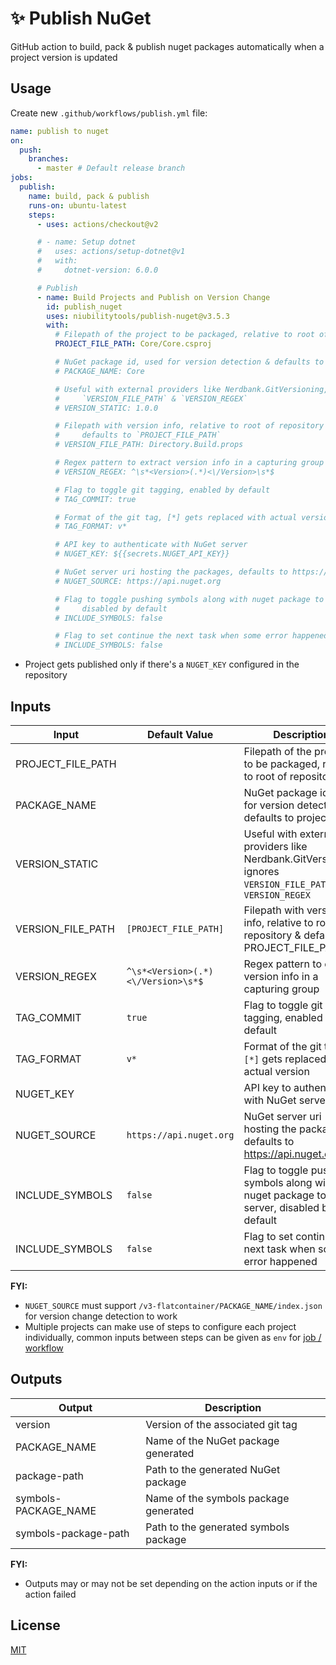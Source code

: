 # ✨ Publish NuGet

GitHub action to build, pack & publish nuget packages automatically when a project version is updated

## Usage

Create new `.github/workflows/publish.yml` file:

```yml
name: publish to nuget
on:
  push:
    branches:
      - master # Default release branch
jobs:
  publish:
    name: build, pack & publish
    runs-on: ubuntu-latest
    steps:
      - uses: actions/checkout@v2

      # - name: Setup dotnet
      #   uses: actions/setup-dotnet@v1
      #   with:
      #     dotnet-version: 6.0.0

      # Publish
      - name: Build Projects and Publish on Version Change
        id: publish_nuget
        uses: niubilitytools/publish-nuget@v3.5.3
        with:
          # Filepath of the project to be packaged, relative to root of repository
          PROJECT_FILE_PATH: Core/Core.csproj

          # NuGet package id, used for version detection & defaults to project name
          # PACKAGE_NAME: Core

          # Useful with external providers like Nerdbank.GitVersioning, ignores
          #     `VERSION_FILE_PATH` & `VERSION_REGEX`
          # VERSION_STATIC: 1.0.0

          # Filepath with version info, relative to root of repository &
          #     defaults to `PROJECT_FILE_PATH`
          # VERSION_FILE_PATH: Directory.Build.props

          # Regex pattern to extract version info in a capturing group
          # VERSION_REGEX: ^\s*<Version>(.*)<\/Version>\s*$

          # Flag to toggle git tagging, enabled by default
          # TAG_COMMIT: true

          # Format of the git tag, [*] gets replaced with actual version
          # TAG_FORMAT: v*

          # API key to authenticate with NuGet server
          # NUGET_KEY: ${{secrets.NUGET_API_KEY}}

          # NuGet server uri hosting the packages, defaults to https://api.nuget.org
          # NUGET_SOURCE: https://api.nuget.org

          # Flag to toggle pushing symbols along with nuget package to the server,
          #     disabled by default
          # INCLUDE_SYMBOLS: false

          # Flag to set continue the next task when some error happened
          # INCLUDE_SYMBOLS: false
```

- Project gets published only if there's a `NUGET_KEY` configured in the repository

## Inputs

Input | Default Value | Description
--- | --- | ---
PROJECT_FILE_PATH | | Filepath of the project to be packaged, relative to root of repository
PACKAGE_NAME | | NuGet package id, used for version detection & defaults to project name
VERSION_STATIC| | Useful with external providers like Nerdbank.GitVersioning, ignores `VERSION_FILE_PATH` & `VERSION_REGEX`
VERSION_FILE_PATH | `[PROJECT_FILE_PATH]` | Filepath with version info, relative to root of repository & defaults to PROJECT_FILE_PATH
VERSION_REGEX | `^\s*<Version>(.*)<\/Version>\s*$` | Regex pattern to extract version info in a capturing group
TAG_COMMIT | `true` | Flag to toggle git tagging, enabled by default
TAG_FORMAT | `v*` | Format of the git tag, `[*]` gets replaced with actual version
NUGET_KEY | | API key to authenticate with NuGet server
NUGET_SOURCE | `https://api.nuget.org` | NuGet server uri hosting the packages, defaults to <https://api.nuget.org>
INCLUDE_SYMBOLS | `false` | Flag to toggle pushing symbols along with nuget package to the server, disabled by default
INCLUDE_SYMBOLS  | `false` | Flag to set continue the next task when some error happened

**FYI:**

- `NUGET_SOURCE` must support `/v3-flatcontainer/PACKAGE_NAME/index.json` for version change detection to work
- Multiple projects can make use of steps to configure each project individually, common inputs between steps can be given as `env` for [job / workflow](https://help.github.com/en/actions/automating-your-workflow-with-github-actions/workflow-syntax-for-github-actions#env)

## Outputs

Output | Description
--- | ---
version | Version of the associated git tag
PACKAGE_NAME | Name of the NuGet package generated
package-path | Path to the generated NuGet package
symbols-PACKAGE_NAME | Name of the symbols package generated
symbols-package-path | Path to the generated symbols package

**FYI:**

- Outputs may or may not be set depending on the action inputs or if the action failed

## License

[MIT](LICENSE)

